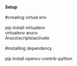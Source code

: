 <b>Setup</b> </br></br>
#creating virtual env </br></br>
pip install virtualenv </br>
virtualenv aruco </br>
Aruco\scripts\activate </br></br>
 #installing dependency </br></br>
pip install opencv-contrib-python
